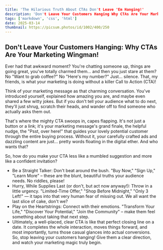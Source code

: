 ```yaml
---
title: 'The Hilarious Truth About CTAs Don't Leave 'Em Hanging!'
description: 'Don't Leave Your Customers Hanging Why CTAs Are Your Marketing Wingman!'
tags: ['markdown', 'css', 'html']
date: 2025-03-14
thumbnail: https://picsum.photos/id/1002/400/250
---
```


<!--more-->

## Don't Leave Your Customers Hanging: Why CTAs Are Your Marketing Wingman!

Ever had that awkward moment? You're chatting someone up, things are going great, you've totally charmed them... and then you just stare at them? No "Want to grab coffee?" No "Here's my number?" Just... silence. That, my friends, is what your marketing is doing without a killer Call to Action (CTA)!

Think of your marketing message as that charming conversation. You've introduced yourself, explained how amazing you are, and maybe even shared a few witty jokes. But if you don't tell your audience what to do next, they'll just shrug, scratch their heads, and wander off to find someone who actually asks them out.

That's where the mighty CTA swoops in, capes flapping. It's not just a button or a link; it's your marketing message's grand finale, the helpful nudge, the "Psst, over here!" that guides your lovely potential customer through the entire buying process. Without it, your carefully crafted ads and dazzling content are just... pretty words floating in the digital ether. And who wants that?

So, how do you make your CTA less like a mumbled suggestion and more like a confident invitation?

- Be a Straight Talker: Don't beat around the bush. "Buy Now," "Sign Up," "Learn More" – these are the blunt, beautiful truths your audience needs. No riddles, please!
- Hurry, While Supplies Last (or don't, but act now anyway!): Throw in a little urgency. "Limited-Time Offer," "Shop Before Midnight," "Only 3 Left!" — it taps into that very human fear of missing out. We all want the last slice of cake, don't we?
- Play on the Heartstrings: Connect with their emotions. "Transform Your Life," "Discover Your Potential," "Join the Community" – make them feel something about taking that next step.
- Ultimately, a well-placed, clear CTA is like that perfect closing line on a date. It completes the whole interaction, moves things forward, and most importantly, turns those casual glances into actual conversions. So, stop leaving your customers hanging! Give them a clear direction, and watch your marketing magic truly begin.

